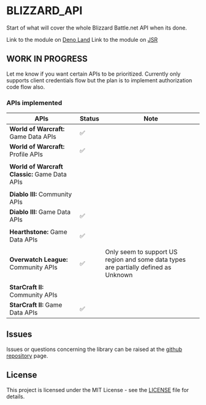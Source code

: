 # BLIZZARD_API

Start of what will cover the whole Blizzard Battle.net API when its done.

Link to the module on [Deno Land](https://deno.land/x/blizzard_api)
Link to the module on [JSR](https://jsr.io/@pinta365/blizzard-api)

## WORK IN PROGRESS

Let me know if you want certain APIs to be prioritized.
Currently only supports client credentials flow but the plan is to implement authorization code flow also.

### APIs implemented

| APIs                                          | Status | Note                                                                                |
| --------------------------------------------- | ------ | ----------------------------------------------------------------------------------- |
| **World of Warcraft:** Game Data APIs         | ✅     |                                                                                     |
| **World of Warcraft:** Profile APIs           | ✅     |                                                                                     |
|                                               |        |                                                                                     |
| **World of Warcraft Classic:** Game Data APIs |        |                                                                                     |
|                                               |        |                                                                                     |
| **Diablo III:** Community APIs                |        |                                                                                     |
| **Diablo III:** Game Data APIs                | ✅     |                                                                                     |
|                                               |        |                                                                                     |
| **Hearthstone:** Game Data APIs               | ✅     |                                                                                     |
|                                               |        |                                                                                     |
| **Overwatch League:** Community APIs          | ✅     | Only seem to support US region and some data types are partially defined as Unknown |
|                                               |        |                                                                                     |
| **StarCraft II:** Community APIs              |        |                                                                                     |
| **StarCraft II:** Game Data APIs              | ✅     |                                                                                     |

## Issues

Issues or questions concerning the library can be raised at the
[github repository](https://github.com/Pinta365/blizzard_api/issues) page.

## License

This project is licensed under the MIT License - see the [LICENSE](LICENSE) file for details.
